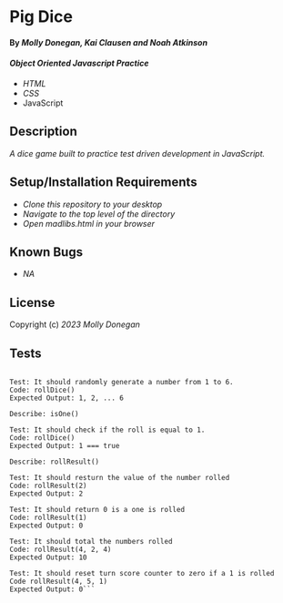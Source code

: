 # Pig Dice

#### By _**Molly Donegan, Kai Clausen and Noah Atkinson**_

#### _Object Oriented Javascript Practice_

* _HTML_
* _CSS_
* JavaScript

## Description

_A dice game built to practice test driven development in JavaScript._


## Setup/Installation Requirements

* _Clone this repository to your desktop_
* _Navigate to the top level of the directory_
* _Open madlibs.html in your browser_

## Known Bugs

* _NA_

## License

Copyright (c) _2023 Molly Donegan_

## Tests

```Describe: rollDice()

Test: It should randomly generate a number from 1 to 6.
Code: rollDice()
Expected Output: 1, 2, ... 6

Describe: isOne()

Test: It should check if the roll is equal to 1.
Code: rollDice()
Expected Output: 1 === true

Describe: rollResult()

Test: It should resturn the value of the number rolled
Code: rollResult(2)
Expected Output: 2

Test: It should return 0 is a one is rolled
Code: rollResult(1)
Expected Output: 0

Test: It should total the numbers rolled
Code: rollResult(4, 2, 4)
Expected Output: 10

Test: It should reset turn score counter to zero if a 1 is rolled
Code rollResult(4, 5, 1)
Expected Output: 0```